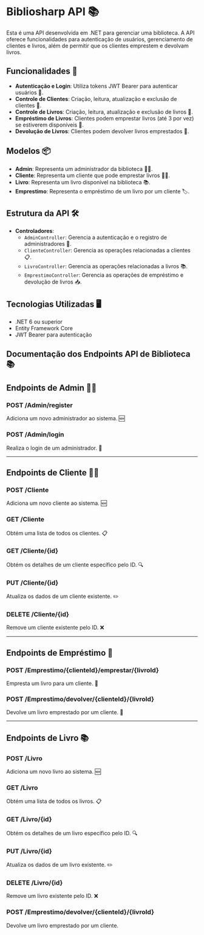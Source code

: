 # Bibliosharp API 📚

Esta é uma API desenvolvida em .NET para gerenciar uma biblioteca. A API oferece funcionalidades para autenticação de usuários, gerenciamento de clientes e livros, além de permitir que os clientes emprestem e devolvam livros.

## Funcionalidades 🚀

- **Autenticação e Login**: Utiliza tokens JWT Bearer para autenticar usuários 🔑.
- **Controle de Clientes**: Criação, leitura, atualização e exclusão de clientes 👤.
- **Controle de Livros**: Criação, leitura, atualização e exclusão de livros 📖.
- **Empréstimo de Livros**: Clientes podem emprestar livros (até 3 por vez) se estiverem disponíveis 📅.
- **Devolução de Livros**: Clientes podem devolver livros emprestados 🔄.

## Modelos 📦

- **Admin**: Representa um administrador da biblioteca 👨‍💼.
- **Cliente**: Representa um cliente que pode emprestar livros 🧑‍🎓.
- **Livro**: Representa um livro disponível na biblioteca 📚.
- **Emprestimo**: Representa o empréstimo de um livro por um cliente 🏷️.

## Estrutura da API 🛠️

- **Controladores**:
  - `AdminController`: Gerencia a autenticação e o registro de administradores 🔐.
  - `ClienteController`: Gerencia as operações relacionadas a clientes 📋.
  - `LivroController`: Gerencia as operações relacionadas a livros 📚.
  - `EmprestimoController`: Gerencia as operações de empréstimo e devolução de livros 📥.

## Tecnologias Utilizadas 🖥️

- .NET 6 ou superior
- Entity Framework Core
- JWT Bearer para autenticação

## Documentação dos Endpoints API de Biblioteca 📚

## Endpoints de Admin 👨‍💼

### POST /Admin/register
Adiciona um novo administrador ao sistema. 🆕

### POST /Admin/login
Realiza o login de um administrador. 🔑

---

## Endpoints de Cliente 🧑‍🎓

### POST /Cliente
Adiciona um novo cliente ao sistema. 🆕

### GET /Cliente
Obtém uma lista de todos os clientes. 📋

### GET /Cliente/{id}
Obtém os detalhes de um cliente específico pelo ID. 🔍

### PUT /Cliente/{id}
Atualiza os dados de um cliente existente. ✏️

### DELETE /Cliente/{id}
Remove um cliente existente pelo ID. ❌

---

## Endpoints de Empréstimo 📖

### POST /Emprestimo/{clienteId}/emprestar/{livroId}
Empresta um livro para um cliente. 📅

### POST /Emprestimo/devolver/{clienteId}/{livroId}
Devolve um livro emprestado por um cliente. 🔄

---

## Endpoints de Livro 📚

### POST /Livro
Adiciona um novo livro ao sistema. 🆕

### GET /Livro
Obtém uma lista de todos os livros. 📋

### GET /Livro/{id}
Obtém os detalhes de um livro específico pelo ID. 🔍

### PUT /Livro/{id}
Atualiza os dados de um livro existente. ✏️

### DELETE /Livro/{id}
Remove um livro existente pelo ID. ❌


### POST /Emprestimo/devolver/{clienteId}/{livroId}
Devolve um livro emprestado por um cliente.


